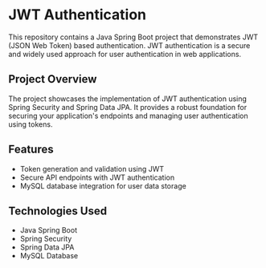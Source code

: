 # JWT Authentication

This repository contains a Java Spring Boot project that demonstrates JWT (JSON Web Token) based authentication. JWT authentication is a secure and widely used approach for user authentication in web applications.

## Project Overview

The project showcases the implementation of JWT authentication using Spring Security and Spring Data JPA. It provides a robust foundation for securing your application's endpoints and managing user authentication using tokens.

## Features

- Token generation and validation using JWT
- Secure API endpoints with JWT authentication
- MySQL database integration for user data storage

## Technologies Used

- Java Spring Boot
- Spring Security
- Spring Data JPA
- MySQL Database
